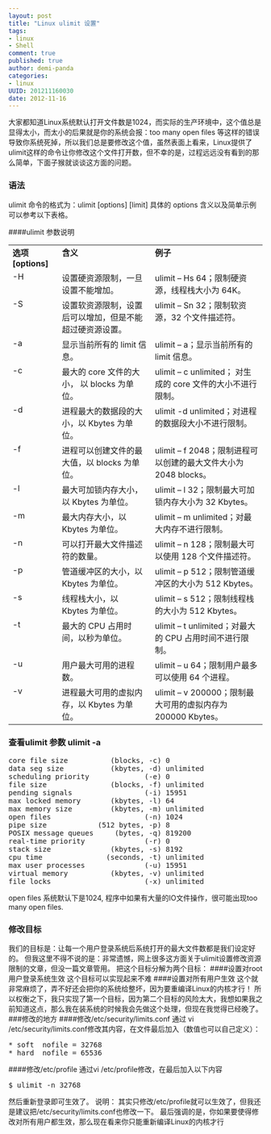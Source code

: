 ```yaml
---
layout: post
title: "Linux ulimit 设置"
tags: 
- linux
- Shell
comment: true
published: true
author: demi-panda
categories:
- linux
UUID: 201211160030
date: 2012-11-16
---
```



大家都知道Linux系统默认打开文件数是1024，而实际的生产环境中，这个值总是显得太小，而太小的后果就是你的系统会报：too many open files 等这样的错误导致你系统死掉，所以我们总是要修改这个值，虽然表面上看来，Linux提供了ulimit这样的命令让你修改这个文件打开数，但不幸的是，过程远远没有看到的那么简单，下面子猴就谈谈这方面的问题。

### 语法
ulimit 命令的格式为：ulimit [options] [limit]
具体的 options 含义以及简单示例可以参考以下表格。

####ulimit 参数说明
<table border="0" cellpadding="0" cellspacing="0" class="ibm-data-table"><tr><td style="text-align:left; vertical-align:top">
<strong>选项 [options]</strong>
</td><td style="text-align:left; vertical-align:top">
<strong>含义</strong>
</td><td style="text-align:left; vertical-align:top">
<strong>例子</strong>
</td></tr><tr><td style="vertical-align:top">
-H 
</td><td style="vertical-align:top">
设置硬资源限制，一旦设置不能增加。
</td><td style="vertical-align:top">
ulimit – Hs 64；限制硬资源，线程栈大小为 64K。
</td></tr><tr><td style="vertical-align:top">
-S 
</td><td style="vertical-align:top">
设置软资源限制，设置后可以增加，但是不能超过硬资源设置。
</td><td style="vertical-align:top">
ulimit – Sn 32；限制软资源，32 个文件描述符。
</td></tr><tr><td style="vertical-align:top">
-a 
</td><td style="vertical-align:top">
显示当前所有的 limit 信息。
</td><td style="vertical-align:top">
ulimit – a；显示当前所有的 limit 信息。
</td></tr><tr><td style="vertical-align:top">
-c 
</td><td style="vertical-align:top">
最大的 core 文件的大小， 以 blocks 为单位。
</td><td style="vertical-align:top">
ulimit – c unlimited； 对生成的 core 文件的大小不进行限制。
</td></tr><tr><td style="vertical-align:top">
-d 
</td><td style="vertical-align:top">
进程最大的数据段的大小，以 Kbytes 为单位。
</td><td style="vertical-align:top">
ulimit -d unlimited；对进程的数据段大小不进行限制。
</td></tr><tr><td style="vertical-align:top">
-f 
</td><td style="vertical-align:top">
进程可以创建文件的最大值，以 blocks 为单位。
</td><td style="vertical-align:top">
ulimit – f 2048；限制进程可以创建的最大文件大小为 2048 blocks。
</td></tr><tr><td style="vertical-align:top">
-l 
</td><td style="vertical-align:top">
最大可加锁内存大小，以 Kbytes 为单位。
</td><td style="vertical-align:top">
ulimit – l 32；限制最大可加锁内存大小为 32 Kbytes。
</td></tr><tr><td style="vertical-align:top">
-m 
</td><td style="vertical-align:top">
最大内存大小，以 Kbytes 为单位。
</td><td style="vertical-align:top">
ulimit – m unlimited；对最大内存不进行限制。
</td></tr><tr><td style="vertical-align:top">
-n 
</td><td style="vertical-align:top">
可以打开最大文件描述符的数量。
</td><td style="vertical-align:top">
ulimit – n 128；限制最大可以使用 128 个文件描述符。
</td></tr><tr><td style="vertical-align:top">
-p 
</td><td style="vertical-align:top">
管道缓冲区的大小，以 Kbytes 为单位。
</td><td style="vertical-align:top">
ulimit – p 512；限制管道缓冲区的大小为 512 Kbytes。
</td></tr><tr><td style="vertical-align:top">
-s 
</td><td style="vertical-align:top">
线程栈大小，以 Kbytes 为单位。
</td><td style="vertical-align:top">
ulimit – s 512；限制线程栈的大小为 512 Kbytes。
</td></tr><tr><td style="vertical-align:top">
-t 
</td><td style="vertical-align:top">
最大的 CPU 占用时间，以秒为单位。
</td><td style="vertical-align:top">
ulimit – t unlimited；对最大的 CPU 占用时间不进行限制。
</td></tr><tr><td style="vertical-align:top">
-u 
</td><td style="vertical-align:top">
用户最大可用的进程数。
</td><td style="vertical-align:top">
ulimit – u 64；限制用户最多可以使用 64 个进程。
</td></tr><tr><td style="vertical-align:top">
-v 
</td><td style="vertical-align:top">
进程最大可用的虚拟内存，以 Kbytes 为单位。
</td><td style="vertical-align:top">
ulimit – v 200000；限制最大可用的虚拟内存为 200000 Kbytes。
</td></tr></table>


### 查看ulimit 参数 ulimit -a
<pre id="bash">
core file size          (blocks, -c) 0
data seg size           (kbytes, -d) unlimited
scheduling priority             (-e) 0
file size               (blocks, -f) unlimited
pending signals                 (-i) 15951
max locked memory       (kbytes, -l) 64
max memory size         (kbytes, -m) unlimited
open files                      (-n) 1024
pipe size            (512 bytes, -p) 8
POSIX message queues     (bytes, -q) 819200
real-time priority              (-r) 0
stack size              (kbytes, -s) 8192
cpu time               (seconds, -t) unlimited
max user processes              (-u) 15951
virtual memory          (kbytes, -v) unlimited
file locks                      (-x) unlimited
</pre>
open files 系统默认下是1024, 程序中如果有大量的IO文件操作，很可能出现too many open files.

### 修改目标
我们的目标是：让每一个用户登录系统后系统打开的最大文件数都是我们设定好的。
但我这里不得不说的是：非常遗憾，网上很多这方面关于ulimit设置修改资源限制的文章，但没一篇文章管用。
把这个目标分解为两个目标：
####设置对root用户登录系统生效
这个目标可以实现起来不难
####设置对所有用户生效
这个就非常麻烦了，弄不好还会把你的系统给整坏，因为要重编译Linux的内核才行！
所以权衡之下，我只实现了第一个目标，因为第二个目标的风险太大，我想如果我之前知道这点，那么我在装系统的时候我会先做这个处理，但现在我觉得已经晚了。
###修改的地方
####修改/etc/security/limits.conf
通过 vi /etc/security/limits.conf修改其内容，在文件最后加入（数值也可以自己定义）：
<pre id="bash">
* soft  nofile = 32768
* hard  nofile = 65536
</pre>
####修改/etc/profile
通过vi /etc/profile修改，在最后加入以下内容
<pre id="bash">
$ ulimit -n 32768
</pre>
然后重新登录即可生效了。
说明：
其实只修改/etc/profile就可以生效了，但我还是建议把/etc/security/limits.conf也修改一下。
最后强调的是，你如果要使得修改对所有用户都生效，那么现在看来你只能重新编译Linux的内核才行
